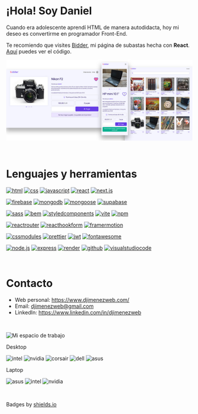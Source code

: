 # ¡Hola! Soy Daniel

Cuando era adolescente aprendí HTML de manera autodidacta, hoy mi deseo es convertirme en programador Front-End.

Te recomiendo que visites [Bidder](https://bidder.onrender.com/), mi página de subastas hecha con **React**. [Aquí](https://github.com/djimenezweb/bidder) puedes ver el código.

[![Bidder](https://github.com/djimenezweb/bidder/blob/main/public/assets/samples/bidder.jpg?raw=true)](https://bidder.onrender.com/)

<p></p><br/>

# Lenguajes y herramientas

[![html](https://img.shields.io/badge/-html-e34f26?logo=html5&logoColor=white&style=for-the-badge)](https://developer.mozilla.org/en-US/docs/Web/HTML)
[![css](https://img.shields.io/badge/-css-1572B6?logo=css3&logoColor=white&style=for-the-badge)](https://developer.mozilla.org/en-US/docs/Web/CSS)
[![javascript](https://img.shields.io/badge/-javascript-f7df1e?logo=javascript&logoColor=black&style=for-the-badge)](https://developer.mozilla.org/en-US/docs/Web/JavaScript)
[![react](https://img.shields.io/badge/-react-61dafb?logo=react&logoColor=black&style=for-the-badge)](https://react.dev/)
[![next.js](https://img.shields.io/badge/-next.js-000?logo=next.js&logoColor=white&style=for-the-badge)](https://nextjs.org/)

[![firebase](https://img.shields.io/badge/-firebase-ffca28?logo=firebase&logoColor=black&style=for-the-badge)](https://firebase.google.com/)
[![mongodb](https://img.shields.io/badge/-mongodb-47a248?logo=mongodb&logoColor=white&style=for-the-badge)](https://www.mongodb.com/)
[![mongoose](https://img.shields.io/badge/-mongoose-880000?logo=mongoose&logoColor=white&style=for-the-badge)](https://mongoosejs.com/)
[![supabase](https://img.shields.io/badge/-supabase-3FCF8E?logo=supabase&logoColor=fff&style=for-the-badge)](https://supabase.com/)

[![sass](https://img.shields.io/badge/-sass-cc6699?logo=sass&logoColor=white&style=for-the-badge)](https://sass-lang.com/)
[![bem](https://img.shields.io/badge/-bem-000?logo=bem&logoColor=fff&style=for-the-badge)](https://getbem.com/)
[![styledcomponents](https://img.shields.io/badge/-styled%20components-db7093?logo=styledcomponents&logoColor=white&style=for-the-badge)](https://styled-components.com/)
[![vite](https://img.shields.io/badge/-vite-646cff?logo=vite&logoColor=white&style=for-the-badge)](https://vitejs.dev/)
[![npm](https://img.shields.io/badge/-npm-CB3837?logo=npm&logoColor=white&style=for-the-badge)](https://www.npmjs.com/)

[![reactrouter](https://img.shields.io/badge/-react%20router-ca4245?logo=reactrouter&logoColor=white&style=for-the-badge)](https://reactrouter.com/en/main)
[![reacthookform](https://img.shields.io/badge/-react%20hook%20form-ec5990?logo=reacthookform&logoColor=white&style=for-the-badge)](https://react-hook-form.com/)
[![framermotion](https://img.shields.io/badge/-framer%20motion-0055FF?logo=framer&logoColor=white&style=for-the-badge)](https://www.framer.com/motion/)

[![cssmodules](https://img.shields.io/badge/-css%20modules-000?logo=cssmodules&logoColor=fff&style=for-the-badge)](https://github.com/css-modules)
[![prettier](https://img.shields.io/badge/-prettier-F7B93E?logo=prettier&logoColor=black&style=for-the-badge)](https://prettier.io/)
[![jwt](https://img.shields.io/badge/-jwt-000000?logo=jsonwebtokens&logoColor=white&style=for-the-badge)](https://jwt.io/)
[![fontawesome](https://img.shields.io/badge/-font%20awesome-528DD7?logo=fontawesome&logoColor=white&style=for-the-badge)](https://fontawesome.com/)

[![node.js](https://img.shields.io/badge/-node.js-339933?logo=node.js&logoColor=white&style=for-the-badge)](https://nodejs.org/en)
[![express](https://img.shields.io/badge/-express-000?logo=express&logoColor=fff&style=for-the-badge)](https://expressjs.com/)
[![render](https://img.shields.io/badge/-render-46e3b7?logo=render&logoColor=white&style=for-the-badge)](https://render.com/)
[![github](https://img.shields.io/badge/-github-181717?logo=github&logoColor=fff&style=for-the-badge)](https://github.com/)
[![visualstudiocode](https://img.shields.io/badge/-vs%20code-007ACC?logo=visualstudiocode&logoColor=fff&style=for-the-badge)](https://code.visualstudio.com/)

<p></p><br/>

# Contacto

- Web personal: https://www.djimenezweb.com/
- Email: djimenezweb@gmail.com
- LinkedIn: https://www.linkedin.com/in/djimenezweb

<p></p><br/>

![Mi espacio de trabajo](https://github.com/djimenezweb/djimenezweb/blob/main/DSC08323.jpg?raw=true)

Desktop

![intel](https://img.shields.io/badge/-i7%204790-0071c5?logo=intel&labelColor=gray&logoColor=white&style=plastic)
![nvidia](https://img.shields.io/badge/-GT%201030-76b900?logo=nvidia&labelColor=gray&logoColor=white&style=plastic)
![corsair](https://img.shields.io/badge/-RM%20650x-000?logo=corsair&labelColor=gray&logoColor=white&style=plastic)
![dell](https://img.shields.io/badge/-U2415-007db8?logo=dell&labelColor=gray&style=plastic)
![asus](https://img.shields.io/badge/-vw199-000?logo=asus&labelColor=gray&logoColor=white&style=plastic)

Laptop

![asus](https://img.shields.io/badge/-Vivobook%20Pro%2015-000?logo=asus&labelColor=gray&logoColor=white&style=plastic)
![intel](https://img.shields.io/badge/-i5%2011300-0071c5?logo=intel&labelColor=gray&logoColor=white&style=plastic)
![nvidia](https://img.shields.io/badge/-RTX%203050-76b900?logo=nvidia&labelColor=gray&logoColor=white&style=plastic)

<p></p><br/>

Badges by [shields.io](https://shields.io/)

<!--
<img src="https://raw.githubusercontent.com/devicons/devicon/master/icons/html5/html5-original-wordmark.svg"/>
<img src="https://raw.githubusercontent.com/devicons/devicon/master/icons/css3/css3-original-wordmark.svg"/>
<img src="https://raw.githubusercontent.com/devicons/devicon/master/icons/javascript/javascript-original.svg" />
<img src="https://www.vectorlogo.zone/logos/git-scm/git-scm-icon.svg"/>
<img src="http://jennyknuth.com/wp-content/uploads/2018/03/BEM-1.png" />
<img src="https://upload.wikimedia.org/wikipedia/commons/thumb/9/96/Sass_Logo_Color.svg/2560px-Sass_Logo_Color.svg.png" />
-->
